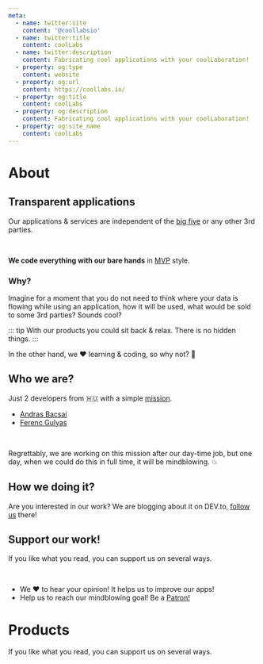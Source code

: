 ```yaml
---
meta:
  - name: twitter:site
    content: '@coollabsio'
  - name: twitter:title
    content: coolLabs
  - name: twitter:description
    content: Fabricating cool applications with your coolLaboration!
  - property: og:type
    content: website
  - property: og:url
    content: https://coollabs.io/
  - property: og:title
    content: coolLabs
  - property: og:description
    content: Fabricating cool applications with your coolLaboration!
  - property: og:site_name
    content: coolLabs
---
```


# About

## Transparent applications

Our applications & services are independent of the [big five](https://gizmodo.com/c/goodbye-big-five) or any other 3rd parties.

<br/>

**We code everything with our bare hands** in [MVP](https://en.wikipedia.org/wiki/Minimum_viable_product) style.

### Why?
Imagine for a moment that you do not need to think where your data is flowing while using an application, how it will be used, what would be sold to some 3rd parties?
Sounds cool?

::: tip
With our products you could sit back & relax. There is no hidden things.
:::

In the other hand, we ❤️️ learning & coding, so why not? :metal:

## Who we are?
Just 2 developers from 🇭🇺 with a simple [mission](/).

- [Andras Bacsai](https://dev.to/andrasbacsai)
- [Ferenc Gulyas](https://dev.to/gulyaasferenc)

<br/>

Regrettably, we are working on this mission after our day-time job, but one day, when we could do this in full time, it will be mindblowing. 💥

## How we doing it?
Are you interested in our work? We are blogging about it on DEV.to, [follow us](https://dev.to/coollabsio) there!

## Support our work!
If you like what you read, you can support us on several ways.

<br/>

-  We ❤️️ to hear your opinion! It helps us to improve our apps!
-  Help us to reach our mindblowing goal! Be a [Patron!](https://www.patreon.com/coollabsio)

# Products
If you like what you read, you can support us on several ways.